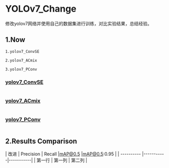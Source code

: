 # YOLOv7_Change
修改yolov7网络并使用自己的数据集进行训练，对比实验结果，总结经验。
## 1.Now 
```
1.yolov7_ConvSE

2.yolov7_ACmix

3.yolov7_PConv
```
### [yolov7_ConvSE]()
![]()
### [yolov7_ACmix]()
![]()
### [yolov7_PConv]()
![]()
## 2.Results Comparison
| 改进      | Precision     | Recall     |mAP@0.5     |mAP@0.5:0.95     |
| ---------- |-----------|-----------|
| 第一行     | 第一列     | 第二列     |
